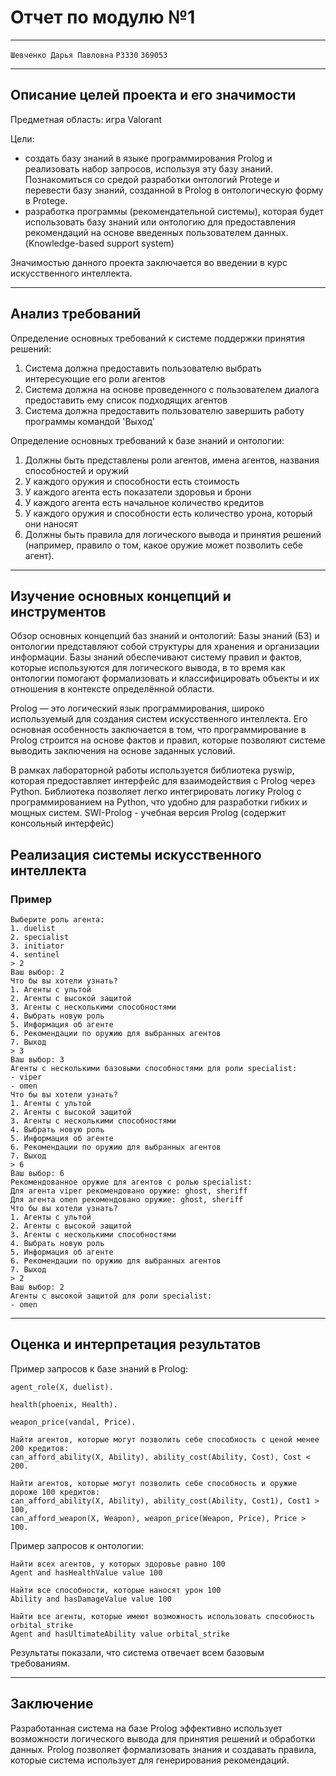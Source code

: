 # Отчет по модулю №1

---

`Шевченко Дарья Павловна`
`P3330` `369053`


---

## Описание целей проекта и его значимости

Предметная область: игра Valorant

Цели:

- создать базу знаний в языке программирования Prolog и реализовать набор запросов, используя эту базу знаний.
  Познакомиться со средой разработки онтологий Protege и перевести базу знаний, созданной в Prolog в
  онтологическую форму в Protege.
- разработка программы (рекомендательной системы), которая будет использовать базу знаний или онтологию для
  предоставления рекомендаций на основе введенных пользователем данных. (Knowledge-based
  support system)

Значимостью данного проекта заключается во введении в курс искусственного интеллекта.

--- 

## Анализ требований

Определение основных требований к системе поддержки принятия решений:

1) Система должна предоставить пользователю выбрать интересующие его роли агентов
2) Система должна на основе проведенного с пользователем диалога предоставить ему список подходящих агентов
3) Система должна предоставить пользователю завершить работу программы командой 'Выход'

Определение основных требований к базе знаний и онтологии:

1) Должны быть представлены роли агентов, имена агентов, названия способностей и оружий
2) У каждого оружия и способности есть стоимость
3) У каждого агента есть показатели здоровья и брони
4) У каждого агента есть начальное количество кредитов
5) У каждого оружия и способности есть количество урона, который они наносят
6) Должны быть правила для логического вывода и принятия решений (например, правило о том, какое оружие может позволить
   себе агент).

--- 

## Изучение основных концепций и инструментов

Обзор основных концепций баз знаний и онтологий: Базы знаний (БЗ) и онтологии представляют собой структуры для хранения
и организации информации. Базы знаний обеспечивают систему правил и фактов, которые используются для логического вывода,
в то время как онтологии помогают формализовать и классифицировать объекты и их отношения в контексте определённой
области.

Prolog — это логический язык программирования, широко используемый для создания систем искусственного интеллекта. Его
основная особенность
заключается в том, что программирование в Prolog строится на основе фактов и правил, которые позволяют системе выводить
заключения на основе заданных условий.

В рамках лабораторной работы используется библиотека pyswip, которая предоставляет интерфейс для взаимодействия с Prolog
через Python.
Библиотека позволяет легко интегрировать логику Prolog с программированием на Python, что удобно для разработки гибких и
мощных систем. SWI-Prolog - учебная версия Prolog (содержит консольный интерфейс)

## Реализация системы искусственного интеллекта

### Пример

```
Выберите роль агента:
1. duelist
2. specialist
3. initiator
4. sentinel
> 2
Ваш выбор: 2
Что бы вы хотели узнать?
1. Агенты с ультой
2. Агенты с высокой защитой
3. Агенты с несколькими способностями
4. Выбрать новую роль
5. Информация об агенте
6. Рекомендации по оружию для выбранных агентов
7. Выход
> 3
Ваш выбор: 3
Агенты с несколькими базовыми способностями для роли specialist:
- viper
- omen
Что бы вы хотели узнать?
1. Агенты с ультой
2. Агенты с высокой защитой
3. Агенты с несколькими способностями
4. Выбрать новую роль
5. Информация об агенте
6. Рекомендации по оружию для выбранных агентов
7. Выход
> 6
Ваш выбор: 6
Рекомендованное оружие для агентов с ролью specialist:
Для агента viper рекомендовано оружие: ghost, sheriff
Для агента omen рекомендовано оружие: ghost, sheriff
Что бы вы хотели узнать?
1. Агенты с ультой
2. Агенты с высокой защитой
3. Агенты с несколькими способностями
4. Выбрать новую роль
5. Информация об агенте
6. Рекомендации по оружию для выбранных агентов
7. Выход
> 2
Ваш выбор: 2
Агенты с высокой защитой для роли specialist:
- omen

```

--- 

## Оценка и интерпретация результатов

Пример запросов к базе знаний в Prolog:

```
agent_role(X, duelist).

health(phoenix, Health).

weapon_price(vandal, Price).

Найти агентов, которые могут позволить себе способность с ценой менее 200 кредитов:
can_afford_ability(X, Ability), ability_cost(Ability, Cost), Cost < 200.

Найти агентов, которые могут позволить себе способность и оружие дороже 100 кредитов:
can_afford_ability(X, Ability), ability_cost(Ability, Cost1), Cost1 > 100,
can_afford_weapon(X, Weapon), weapon_price(Weapon, Price), Price > 100.

```

Пример запросов к онтологии:

```
Найти всех агентов, у которых здоровье равно 100
Agent and hasHealthValue value 100

Найти все способности, которые наносят урон 100
Ability and hasDamageValue value 100

Найти все агенты, которые имеют возможность использовать способность orbital_strike
Agent and hasUltimateAbility value orbital_strike
```

Результаты показали, что система отвечает всем базовым требованиям.

---

## Заключение

Разработанная система на базе Prolog эффективно использует возможности логического вывода для принятия решений и
обработки данных. Prolog позволяет формализовать знания и создавать правила, которые система использует для
генерирования рекомендаций.


